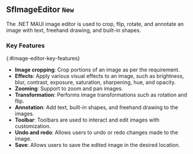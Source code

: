 ## SfImageEditor `New`
The .NET MAUI image editor is used to crop, flip, rotate, and annotate an image with text, freehand drawing, and built-in shapes.

### Key Features
{:#image-editor-key-features}

* **Image cropping**: Crop portions of an image as per the requirement. 
* **Effects**: Apply various visual effects to an image, such as brightness, blur, contrast, exposure, saturation, sharpening, hue, and opacity.
* **Zooming**: Support to zoom and pan images.
* **Transformation**: Performs image transformations such as rotation and flip.
* **Annotation**: Add text, built-in shapes, and freehand drawing to the images.
* **Toolbar**: Toolbars are used to interact and edit images with customization.
* **Undo and redo**: Allows users to undo or redo changes made to the image.
* **Save**: Allows users to save the edited image in the desired location.

